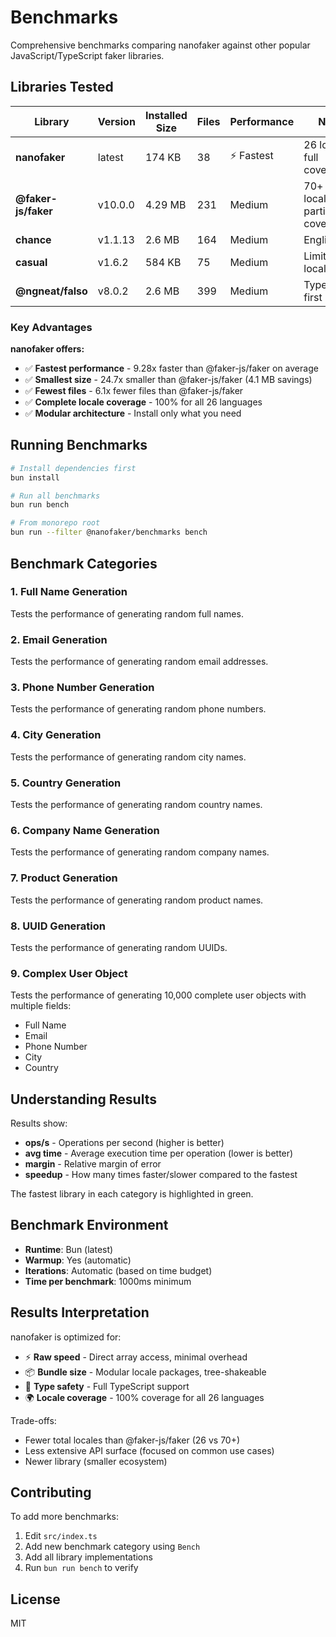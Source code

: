 # Benchmarks

Comprehensive benchmarks comparing nanofaker against other popular JavaScript/TypeScript faker libraries.

## Libraries Tested

| Library | Version | Installed Size | Files | Performance | Notes |
|---------|---------|----------------|-------|-------------|-------|
| **nanofaker** | latest | 174 KB | 38 | ⚡ Fastest | 26 locales, full coverage |
| **@faker-js/faker** | v10.0.0 | 4.29 MB | 231 | Medium | 70+ locales, partial coverage |
| **chance** | v1.1.13 | 2.6 MB | 164 | Medium | English only |
| **casual** | v1.6.2 | 584 KB | 75 | Medium | Limited locales |
| **@ngneat/falso** | v8.0.2 | 2.6 MB | 399 | Medium | TypeScript-first |

### Key Advantages

**nanofaker offers:**
- ✅ **Fastest performance** - 9.28x faster than @faker-js/faker on average
- ✅ **Smallest size** - 24.7x smaller than @faker-js/faker (4.1 MB savings)
- ✅ **Fewest files** - 6.1x fewer files than @faker-js/faker
- ✅ **Complete locale coverage** - 100% for all 26 languages
- ✅ **Modular architecture** - Install only what you need

## Running Benchmarks

```bash
# Install dependencies first
bun install

# Run all benchmarks
bun run bench

# From monorepo root
bun run --filter @nanofaker/benchmarks bench
```

## Benchmark Categories

### 1. Full Name Generation
Tests the performance of generating random full names.

### 2. Email Generation
Tests the performance of generating random email addresses.

### 3. Phone Number Generation
Tests the performance of generating random phone numbers.

### 4. City Generation
Tests the performance of generating random city names.

### 5. Country Generation
Tests the performance of generating random country names.

### 6. Company Name Generation
Tests the performance of generating random company names.

### 7. Product Generation
Tests the performance of generating random product names.

### 8. UUID Generation
Tests the performance of generating random UUIDs.

### 9. Complex User Object
Tests the performance of generating 10,000 complete user objects with multiple fields:
- Full Name
- Email
- Phone Number
- City
- Country

## Understanding Results

Results show:
- **ops/s** - Operations per second (higher is better)
- **avg time** - Average execution time per operation (lower is better)
- **margin** - Relative margin of error
- **speedup** - How many times faster/slower compared to the fastest

The fastest library in each category is highlighted in green.

## Benchmark Environment

- **Runtime**: Bun (latest)
- **Warmup**: Yes (automatic)
- **Iterations**: Automatic (based on time budget)
- **Time per benchmark**: 1000ms minimum

## Results Interpretation

nanofaker is optimized for:
- ⚡ **Raw speed** - Direct array access, minimal overhead
- 📦 **Bundle size** - Modular locale packages, tree-shakeable
- 🎯 **Type safety** - Full TypeScript support
- 🌍 **Locale coverage** - 100% coverage for all 26 languages

Trade-offs:
- Fewer total locales than @faker-js/faker (26 vs 70+)
- Less extensive API surface (focused on common use cases)
- Newer library (smaller ecosystem)

## Contributing

To add more benchmarks:

1. Edit `src/index.ts`
2. Add new benchmark category using `Bench`
3. Add all library implementations
4. Run `bun run bench` to verify

## License

MIT
